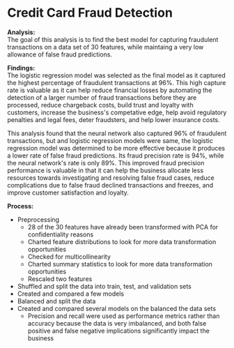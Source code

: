 # Credit Card Fraud Detection

**Analysis:**<br>
The goal of this analysis is to find the best model for capturing fraudulent transactions on a data set of 30 features, while maintaing a very low allowance of false fraud predictions.


**Findings:**<br>
The logistic regression model was selected as the final model as it captured the highest percentage of fraudulent transactions at 96%. This high capture rate is valuable as it can help reduce financial losses by automating the detection of a larger number of fraud transactions before they are processed, reduce chargeback costs, build trust and loyalty with customers, increase the business's competative edge, help avoid regulatory penalties and legal fees, deter fraudsters, and help lower insurance costs.  

This analysis found that the neural network also captured 96% of fraudulent transactions, but and logistic regression models were same, the logistic regression model was determined to be more effective because it produces a lower rate of false fraud predictions. Its fraud precision rate is 94%, while the neural network's rate is only 89%. This improved fraud precision performance is valuable in that it can help the business allocate less resources towards investigating and resolving false fraud cases, reduce complications due to false fraud declined transactions and freezes, and improve customer satisfaction and loyalty.

**Process:**<br>
* Preprocessing
  * 28 of the 30 features have already been transformed with PCA for confidentiality reasons
  * Charted feature distributions to look for more data transformation opportunities
  * Checked for multicollinearity 
  * Charted summary statistics to look for more data transformation opportunities
  * Rescaled two features
* Shuffled and split the data into train, test, and validation sets
* Created and compared a few models
* Balanced and split the data
* Created and compared several models on the balanced the data sets
  * Precision and recall were used as performance metrics rather than accuracy because the data is very imbalanced, and both false positive and false negative implications significantly impact the business



